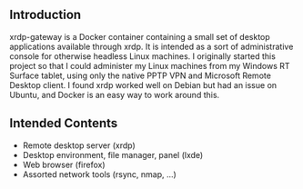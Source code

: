 Introduction
------------
xrdp-gateway is a Docker container containing a small set of desktop applications available through xrdp. It is intended as a sort of administrative console for otherwise headless Linux machines.
I originally started this project so that I could administer my Linux machines from my Windows RT Surface tablet, using only the native PPTP VPN and Microsoft Remote Desktop client. I found xrdp worked well on Debian but had an issue on Ubuntu, and Docker is an easy way to work around this.

Intended Contents
-----------------
* Remote desktop server (xrdp)
* Desktop environment, file manager, panel (lxde)
* Web browser (firefox)
* Assorted network tools (rsync, nmap, ...)

